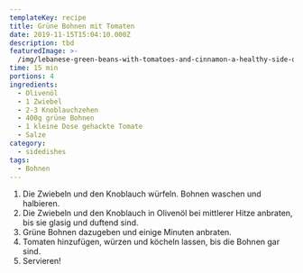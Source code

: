 ```yaml
---
templateKey: recipe
title: Grüne Bohnen mit Tomaten
date: 2019-11-15T15:04:10.000Z
description: tbd
featuredImage: >-
  /img/lebanese-green-beans-with-tomatoes-and-cinnamon-a-healthy-side-dish-recipe.jpg
time: 15 min
portions: 4
ingredients:
  - Olivenöl
  - 1 Zwiebel
  - 2-3 Knoblauchzehen
  - 400g grüne Bohnen
  - 1 kleine Dose gehackte Tomate
  - Salze
category:
  - sidedishes
tags:
  - Bohnen
---
```


1. Die Zwiebeln und den Knoblauch würfeln. Bohnen waschen und halbieren.
2. Die Zwiebeln und den Knoblauch in Olivenöl bei mittlerer Hitze anbraten, bis sie glasig und duftend sind.
3. Grüne Bohnen dazugeben und einige Minuten anbraten.
4. Tomaten hinzufügen, würzen und köcheln lassen, bis die Bohnen gar sind.
5. Servieren!
